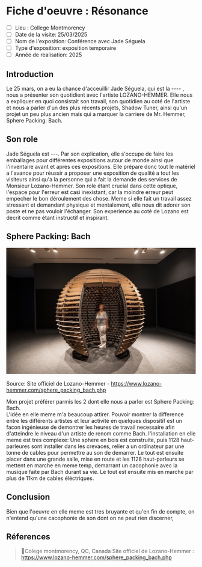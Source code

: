 # Fiche d'oeuvre : Résonance
- [ ] Lieu : College Montmorency 
- [ ] Date de la visite: 25/03/2025 
- [ ] Nom de l'exposition: Conférence avec Jade Séguela 
- [ ] Type d'exposition: exposition temporaire 
- [ ] Année de realisation: 2025 

## Introduction
Le 25 mars, on a eu la chance d'acceuillir Jade Séguela, qui est la ---- , nous a présenter son quotidient avec l'artiste LOZANO-HEMMER. Elle nous a expliquer en quoi consistait son travail, son quotidien au coté de l'artiste et nous a parler d'un des plus récents projets, Shadow Tuner, ainsi qu'un projet un peu plus ancien mais qui a marquer la carriere de Mr. Hemmer, Sphere Packing: Bach.

## Son role
Jade Séguela est ---. Par son explication, elle s'occupe de faire les emballages pour différentes expositions autour de monde ainsi que l'inventaire avant et apres ces expositions. Elle prépare donc tout le matériel a l'avance pour réussir a proposer une exposition de qualité a tout les visiteurs ainsi qu'a la personne qui a fait la demande des services de Monsieur Lozano-Hemmer. Son role étant crucial dans cette optique, l'espace pour l'erreur est casi inexistant, car la moindre erreur peut empecher le bon déroulement des chose. 
Meme si elle fait un travail assez stressant et demandant physique et mentalement, elle nous dit adorer son poste et ne pas vouloir l'échanger. Son experience au coté de Lozano est decrit comme étant instructif et inspirant. 

## Sphere Packing: Bach

![Sphere](./SphereImage2019.jpg) <br>

Source: Site officiel de Lozano-Hemmer - https://www.lozano-hemmer.com/sphere_packing_bach.php <br>

Mon projet préférer parmis les 2 dont elle nous a parler est Sphere Packing: Bach. <br>
L'idée en elle meme m'a beaucoup attirer. Pouvoir montrer la difference entre les différents artistes et leur activité en quelques dispositif est un facon ingénieuse de demontrer les heures de travail necessaire afin d'atteindre le niveau d'un artiste de renom comme Bach. 
l'installation en elle meme est tres complexe: Une sphere en bois est construite, puis 1128 haut-parleures sont installer dans les crevaces, relier a un ordinateur par une tonne de cables pour permettre au son de demarrer. Le tout est ensuite placer dans une grande salle, mise en route et les 1128 haut-parleurs se mettent en marche en meme temp, demarrant un cacophonie avec la musique faite par Bach durant sa vie. Le tout est ensuite mis en marche par plus de 11km de cables éléctriques. <br>

## Conclusion

Bien que l'oeuvre en elle meme est tres bruyante et qu'en fin de compte, on n'entend qu'une cacophonie de son dont on ne peut rien discerner, 

## Réferences
> 📍Colege montmorency, QC, Canada
> Site officiel de Lozano-Hemmer : https://www.lozano-hemmer.com/sphere_packing_bach.php
